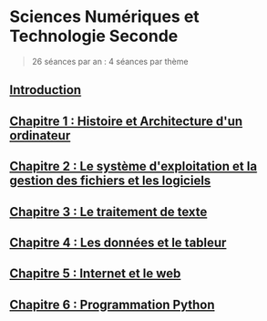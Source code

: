 # Sciences Numériques et Technologie Seconde
> 26 séances par an : 4 séances par thème

## [Introduction](0.0.INTRO.md)

## [Chapitre 1 : Histoire et Architecture d'un ordinateur](1.0.ARCHI.md)

## [Chapitre 2 : Le système d'exploitation et la gestion des fichiers et les logiciels](2.0.OS.md)

## [Chapitre 3 : Le traitement de texte](3.0.TEXTE.md)

## [Chapitre 4 : Les données et le tableur](4.0.DONNEES.md)

## [Chapitre 5 : Internet et le web](5.0.INTERNET.md)

## [Chapitre 6 : Programmation Python](6.0.PYTHON.md)

